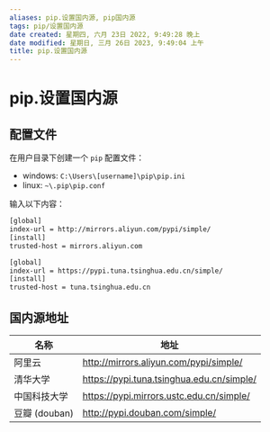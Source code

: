 ```yaml
---
aliases: pip.设置国内源, pip国内源
tags: pip/设置国内源
date created: 星期四, 六月 23日 2022, 9:49:28 晚上
date modified: 星期日, 三月 26日 2023, 9:49:04 上午
title: pip.设置国内源
---
```


# pip.设置国内源

## 配置文件

在用户目录下创建一个 `pip` 配置文件：

- windows: `C:\Users\[username]\pip\pip.ini`
- linux: `~\.pip\pip.conf`

输入以下内容：

```bash
[global]
index-url = http://mirrors.aliyun.com/pypi/simple/
[install]
trusted-host = mirrors.aliyun.com
```

```bash
[global]
index-url = https://pypi.tuna.tsinghua.edu.cn/simple/
[install]
trusted-host = tuna.tsinghua.edu.cn
```

## 国内源地址

| 名称          | 地址                                        |
| ------------- | ------------------------------------------- |
| 阿里云        | <http://mirrors.aliyun.com/pypi/simple/>    |
| 清华大学      | <https://pypi.tuna.tsinghua.edu.cn/simple/> |
| 中国科技大学  | <https://pypi.mirrors.ustc.edu.cn/simple/>  |
| 豆瓣 (douban) | <http://pypi.douban.com/simple/>            |
